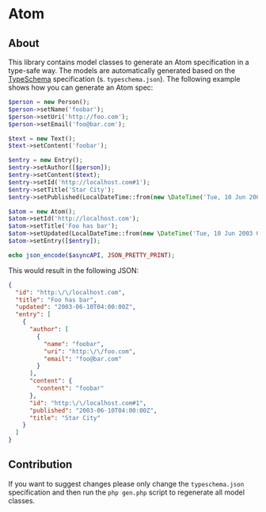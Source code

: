 
# Atom

## About

This library contains model classes to generate an Atom specification in a type-safe way. The models are
automatically generated based on the [TypeSchema](https://typeschema.org/) specification (s. `typeschema.json`). The
following example shows how you can generate an Atom spec:

```php
$person = new Person();
$person->setName('foobar');
$person->setUri('http://foo.com');
$person->setEmail('foo@bar.com');

$text = new Text();
$text->setContent('foobar');

$entry = new Entry();
$entry->setAuthor([$person]);
$entry->setContent($text);
$entry->setId('http://localhost.com#1');
$entry->setTitle('Star City');
$entry->setPublished(LocalDateTime::from(new \DateTime('Tue, 10 Jun 2003 04:00:00 GMT')));

$atom = new Atom();
$atom->setId('http://localhost.com');
$atom->setTitle('Foo has bar');
$atom->setUpdated(LocalDateTime::from(new \DateTime('Tue, 10 Jun 2003 04:00:00 GMT')));
$atom->setEntry([$entry]);

echo json_encode($asyncAPI, JSON_PRETTY_PRINT);

```

This would result in the following JSON:

```json
{
  "id": "http:\/\/localhost.com",
  "title": "Foo has bar",
  "updated": "2003-06-10T04:00:00Z",
  "entry": [
    {
      "author": [
        {
          "name": "foobar",
          "uri": "http:\/\/foo.com",
          "email": "foo@bar.com"
        }
      ],
      "content": {
        "content": "foobar"
      },
      "id": "http:\/\/localhost.com#1",
      "published": "2003-06-10T04:00:00Z",
      "title": "Star City"
    }
  ]
}
```

## Contribution

If you want to suggest changes please only change the `typeschema.json` specification and then run
the `php gen.php` script to regenerate all model classes.
